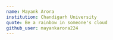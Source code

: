 ```yaml
---
name: Mayank Arora 
institution: Chandigarh University
quote: Be a rainbow in someone's cloud
github_user: mayankarora224
---
```

